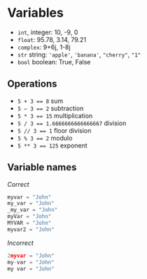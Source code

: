 # Variables
-  `int`, integer: 10, -9, 0
- `float`:  95.78, 3.14, 79.21
- `complex`: 9+6j, 1-8j
- `str` string: `'apple'`, `'banana'`, `"cherry"`, `"1"`
- `bool` boolean: True, False

## Operations
- `5 + 3 == 8` sum
- `5 – 3 == 2` subtraction
- `5 * 3 == 15` multiplication
- `5 / 3 == 1.6666666666666667` division 
- `5 // 3 == 1` floor division
- `5 % 3 == 2` modulo
- `5 ** 3 == 125` exponent

## Variable names
_Correct_
```py
myvar = "John"
my_var = "John"
_my_var = "John"
myVar = "John"
MYVAR = "John"
myvar2 = "John"
```
_Incorrect_
```py
2myvar = "John"
my-var = "John"
my var = "John"
```